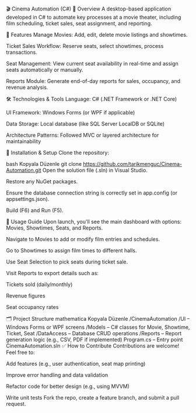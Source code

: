 🎬 Cinema Automation (C#)
🔹 Overview
A desktop-based application developed in C# to automate key processes at a movie theater, including film scheduling, ticket sales, seat assignment, and reporting.

📌 Features
Manage Movies: Add, edit, delete movie listings and showtimes.

Ticket Sales Workflow: Reserve seats, select showtimes, process transactions.

Seat Management: View current seat availability in real-time and assign seats automatically or manually.

Reports Module: Generate end-of-day reports for sales, occupancy, and revenue analysis.

🛠️ Technologies & Tools
Language: C# (.NET Framework or .NET Core)

UI Framework: Windows Forms (or WPF if applicable)

Data Storage: Local database (like SQL Server LocalDB or SQLite)

Architecture Patterns: Followed MVC or layered architecture for maintainability

🚀 Installation & Setup
Clone the repository:

bash
Kopyala
Düzenle
git clone https://github.com/tarikmenguc/Cinema-Automation.git
Open the solution file (.sln) in Visual Studio.

Restore any NuGet packages.

Ensure the database connection string is correctly set in app.config (or appsettings.json).

Build (F6) and Run (F5).

🧪 Usage Guide
Upon launch, you'll see the main dashboard with options: Movies, Showtimes, Seats, and Reports.

Navigate to Movies to add or modify film entries and schedules.

Go to Showtimes to assign film times to different halls.

Use Seat Selection to pick seats during ticket sale.

Visit Reports to export details such as:

Tickets sold (daily/monthly)

Revenue figures

Seat occupancy rates

🗂️ Project Structure
mathematica
Kopyala
Düzenle
/CinemaAutomation
  /UI               – Windows Forms or WPF screens
  /Models           – C# classes for Movie, Showtime, Ticket, Seat
  /DataAccess       – Database CRUD operations
  /Reports          – Report generation logic (e.g., CSV, PDF if implemented)
  Program.cs        – Entry point
  CinemaAutomation.sln
✅ How to Contribute
Contributions are welcome! Feel free to:

Add features (e.g., user authentication, seat map printing)

Improve error handling and data validation

Refactor code for better design (e.g., using MVVM)

Write unit tests
Fork the repo, create a feature branch, and submit a pull request.

